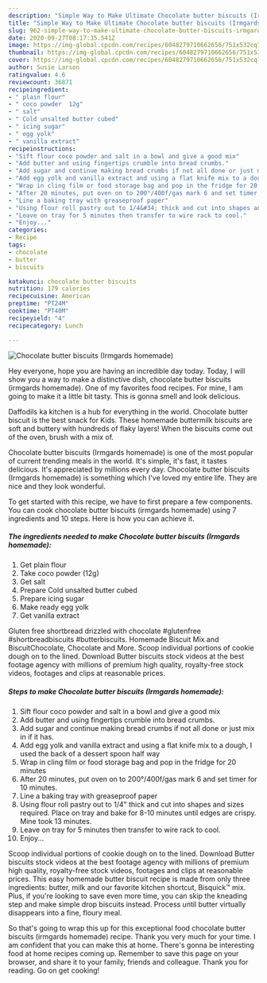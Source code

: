 ```yaml
---
description: "Simple Way to Make Ultimate Chocolate butter biscuits (Irmgards homemade)"
title: "Simple Way to Make Ultimate Chocolate butter biscuits (Irmgards homemade)"
slug: 962-simple-way-to-make-ultimate-chocolate-butter-biscuits-irmgards-homemade
date: 2020-09-27T08:17:35.541Z
image: https://img-global.cpcdn.com/recipes/6048279710662656/751x532cq70/chocolate-butter-biscuits-irmgards-homemade-recipe-main-photo.jpg
thumbnail: https://img-global.cpcdn.com/recipes/6048279710662656/751x532cq70/chocolate-butter-biscuits-irmgards-homemade-recipe-main-photo.jpg
cover: https://img-global.cpcdn.com/recipes/6048279710662656/751x532cq70/chocolate-butter-biscuits-irmgards-homemade-recipe-main-photo.jpg
author: Susie Larson
ratingvalue: 4.6
reviewcount: 36871
recipeingredient:
- " plain flour"
- " coco powder  12g"
- " salt"
- " Cold unsalted butter cubed"
- " icing sugar"
- " egg yolk"
- " vanilla extract"
recipeinstructions:
- "Sift flour coco powder and salt in a bowl and give a good mix"
- "Add butter and using fingertips crumble into bread crumbs."
- "Add sugar and continue making bread crumbs if not all done or just mix in if it has."
- "Add egg yolk and vanilla extract and using a flat knife mix to a dough, I used the back of a dessert spoon half way"
- "Wrap in cling film or food storage bag and pop in the fridge for 20 minutes"
- "After 20 minutes, put oven on to 200°/400f/gas mark 6 and set timer for 10 minutes."
- "Line a baking tray with greaseproof paper"
- "Using flour roll pastry out to 1/4&#34; thick and cut into shapes and sizes required. Place on tray and bake for 8-10 minutes until edges are crispy. Mine took 13 minutes."
- "Leave on tray for 5 minutes then transfer to wire rack to cool."
- "Enjoy..."
categories:
- Recipe
tags:
- chocolate
- butter
- biscuits

katakunci: chocolate butter biscuits 
nutrition: 179 calories
recipecuisine: American
preptime: "PT24M"
cooktime: "PT40M"
recipeyield: "4"
recipecategory: Lunch

---
```



![Chocolate butter biscuits (Irmgards homemade)](https://img-global.cpcdn.com/recipes/6048279710662656/751x532cq70/chocolate-butter-biscuits-irmgards-homemade-recipe-main-photo.jpg)

Hey everyone, hope you are having an incredible day today. Today, I will show you a way to make a distinctive dish, chocolate butter biscuits (irmgards homemade). One of my favorites food recipes. For mine, I am going to make it a little bit tasty. This is gonna smell and look delicious.

Daffodils ka kitchen is a hub for everything in the world. Chocolate butter biscuit is the best snack for Kids. These homemade buttermilk biscuits are soft and buttery with hundreds of flaky layers! When the biscuits come out of the oven, brush with a mix of.

Chocolate butter biscuits (Irmgards homemade) is one of the most popular of current trending meals in the world. It's simple, it's fast, it tastes delicious. It's appreciated by millions every day. Chocolate butter biscuits (Irmgards homemade) is something which I've loved my entire life. They are nice and they look wonderful.


To get started with this recipe, we have to first prepare a few components. You can cook chocolate butter biscuits (irmgards homemade) using 7 ingredients and 10 steps. Here is how you can achieve it.

<!--inarticleads1-->

##### The ingredients needed to make Chocolate butter biscuits (Irmgards homemade):

1. Get  plain flour
1. Take  coco powder  (12g)
1. Get  salt
1. Prepare  Cold unsalted butter cubed
1. Prepare  icing sugar
1. Make ready  egg yolk
1. Get  vanilla extract


Gluten free shortbread drizzled with chocolate #glutenfree #shortbreadbiscuits #butterbiscuits. Homemade Biscuit Mix and BiscuitChocolate, Chocolate and More. Scoop individual portions of cookie dough on to the lined. Download Butter biscuits stock videos at the best footage agency with millions of premium high quality, royalty-free stock videos, footages and clips at reasonable prices. 

<!--inarticleads2-->

##### Steps to make Chocolate butter biscuits (Irmgards homemade):

1. Sift flour coco powder and salt in a bowl and give a good mix
1. Add butter and using fingertips crumble into bread crumbs.
1. Add sugar and continue making bread crumbs if not all done or just mix in if it has.
1. Add egg yolk and vanilla extract and using a flat knife mix to a dough, I used the back of a dessert spoon half way
1. Wrap in cling film or food storage bag and pop in the fridge for 20 minutes
1. After 20 minutes, put oven on to 200°/400f/gas mark 6 and set timer for 10 minutes.
1. Line a baking tray with greaseproof paper
1. Using flour roll pastry out to 1/4&#34; thick and cut into shapes and sizes required. Place on tray and bake for 8-10 minutes until edges are crispy. Mine took 13 minutes.
1. Leave on tray for 5 minutes then transfer to wire rack to cool.
1. Enjoy...


Scoop individual portions of cookie dough on to the lined. Download Butter biscuits stock videos at the best footage agency with millions of premium high quality, royalty-free stock videos, footages and clips at reasonable prices. This easy homemade butter biscuit recipe is made from only three ingredients: butter, milk and our favorite kitchen shortcut, Bisquick™ mix. Plus, if you&#39;re looking to save even more time, you can skip the kneading step and make simple drop biscuits instead. Process until butter virtually disappears into a fine, floury meal. 

So that's going to wrap this up for this exceptional food chocolate butter biscuits (irmgards homemade) recipe. Thank you very much for your time. I am confident that you can make this at home. There's gonna be interesting food at home recipes coming up. Remember to save this page on your browser, and share it to your family, friends and colleague. Thank you for reading. Go on get cooking!
